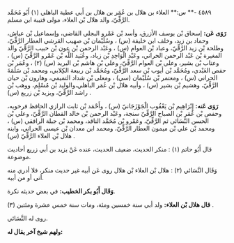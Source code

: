 ٤٥٨٩ -** س:** العلاء بن هلال بن عُمَر بن هلال بن أَبي عطية الباهلي (١) أَبُو مُحَمَّد الرَّقِّيّ، والد هلال بْن العلاء، مولى قتيبة ابن مسلم.

**رَوَى عَن:** إسحاق بْن يوسف الأزرق، وأسد بْن عَمْرو البجلي القاضي، وإسماعيل بْن عياش، وحماد بن زيد، وخلف ابن خليفة (س) ، وسُلَيْمان بْن صهيب القرشي العطار الرَّقِّيّ، وطلحة بْن زيد الرَّقِّيّ، وعباد بْن العوام (س) ، وعَبْد الرحمن بْن عون بْن حبيب الرَّقِّيّ والد المغيرة بْن عَبْد الرحمن الحراني، وعَبْد الْوَاحِدِ بْن زياد، وعُبَيد اللَّه بْن عَمْرو الرَّقِّيّ (س) ، وعتاب بْن بشير، وعلي بْن العوام الرَّقِّيّ، وعلي بْن هاشم بْن البريد (س) (٢) ، وعُمَر بْن حفص العَبْدي، ومُحَمَّد بْن أيوب بْن سعد الرَّقِّيّ، ومُحَمَّد بْن ربيعة الكِلابي، ومحمد بْن سَلَمَةَ الحراني (س) ، ومعتمر بْن سُلَيْمان (سي) ، ومعلى بْن شداد التميمي، وهارون بْن حيان الرَّقِّيّ، وهشيم بْن بشير (س) ، وأبيه هلال بْن عُمَر الباهلي،والوليد بْن مُسْلِم، ووهب بْن راشد الرَّقِّيّ، ويزيد بْن زريع (س) .

**رَوَى عَنه:** إِبْرَاهِيم بْن يَعْقُوب الْجَوْزَجَانيّ (س) ، وأَحْمَد بْن ثابت الرازي الحافظ فرخويه، وحفص بْن عُمَر بْن الصباح الرَّقِّيّ سنجة، وعَبْد الرحمن بْن خالد القطان الرَّقِّيّ، وعلي بْن الحسن النَّسَائي ثم الرَّقِّيّ، وعَمْرو بْن مُحَمَّد الناقد، ومحمد بْن جبلة الرافقي (س) ، ومحمد بْن علي بْن ميمون العطار الرَّقِّيّ، ومحمد ابن معدان بْن عيسى الحراني، وابنه هلال بْن العلاء الرَّقِّيّ (س) .

قال أَبُو حاتم (١) : منكر الحديث، ضعيف الحديث، عنده عَنْ يزيد بن أَبي زريع أحاديث موضوعة.

وَقَال النَّسَائي (٢) : هلال بْن العلاء بْن هلال روى عَن أبيه غير حديث منكر، فلا أدري منه أتى أو من أبيه.

**وَقَال أَبُو بكر الخطيب:** في بعض حديثه نكرة.

**قال هلال بْن العلاء:** ولد أبي سنة خمسين ومئة، ومات سنة خمس عشرة ومئتين (٣) .

روى له النَّسَائي.

**ولهم شيخ آخر يقال له:**